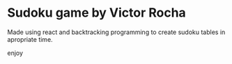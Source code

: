 # Sudoku game by Victor Rocha

Made using react and backtracking programming to create sudoku tables in apropriate time.

enjoy
